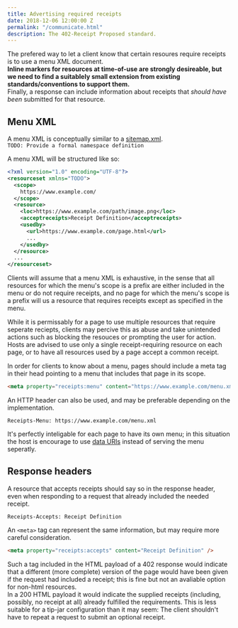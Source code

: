 ```yaml
---
title: Advertising required receipts
date: 2018-12-06 12:00:00 Z
permalink: "/communicate.html"
description: The 402-Receipt Proposed standard.
---
```


The prefered way to let a client know that certain resoures require receipts is to use a menu XML document.  
**Inline markers for resources at time-of-use are strongly desireable, but we need to find a suitablely small extension from existing standards/conventions to support them.**  
Finally, a response can include information about receipts that _should have been_ submitted for that resource.

## Menu XML
A menu XML is conceptually similar to a [sitemap.xml](https://www.sitemaps.org/protocol.html).  
`TODO: Provide a formal namespace definition`

A menu XML will be structured like so:

```xml
<?xml version="1.0" encoding="UTF-8"?>
<resourceset xmlns="TODO">
  <scope>
    https://www.example.com/
  </scope>
  <resource>
    <loc>https://www.example.com/path/image.png</loc>
    <acceptreceipts>Receipt Definition</acceptreceipts>
    <usedby>
      <url>https://www.example.com/page.html</url>
      ...
    </usedby>
  </resource>
  ...
</resourceset>
```

Clients will assume that a menu XML is exhaustive, in the sense that all resources for which the menu's scope is a prefix are either included in the menu or do not require receipts, and no page for which the menu's scope is a prefix will us a resource that requires receipts except as specified in the menu.

While it is permissably for a page to use multiple resources that require seperate reciepts, clients may percive this as abuse and take unintended actions such as blocking the resouces or prompting the user for action. Hosts are advised to use only a single receipt-requiring resource on each page, or to have all resources used by a page accept a common receipt.

In order for clients to know about a menu, pages should include a meta tag in their head pointing to a menu that includes that page in its scope.

```html
<meta property="receipts:menu" content="https://www.example.com/menu.xml" />
```
  
An HTTP header can also be used, and may be preferable depending on the implementation.

```text
Receipts-Menu: https://www.example.com/menu.xml
```

It's perfectly inteligable for each page to have its own menu; in this situation the host is encourage to use [data URIs](https://en.wikipedia.org/wiki/Data_URI_scheme) instead of serving the menu seperatly.

## Response headers
A resource that accepts receipts should say so in the response header, even when responding to a request that already included the needed receipt.

```text
Receipts-Accepts: Receipt Definition
```

An `<meta>` tag can represent the same information, but may require more careful consideration.

```html
<meta property="receipts:accepts" content="Receipt Definition" />
```

Such a tag included in the HTML payload of a 402 response would indicate that a different (more complete) version of the page would have been given if the request had included a receipt; this is fine but not an avaliable option for non-html resources.  
In a 200 HTML payload it would indicate the supplied receipts (including, possibly, no receipt at all) already fulfilled the requirements. This is less suitable for a tip-jar configuration than it may seem: The client shouldn't have to repeat a request to submit an optional receipt.

